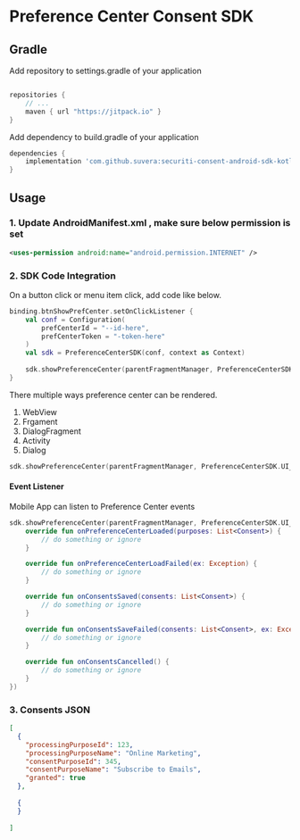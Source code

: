 # Preference Center Consent SDK




## Gradle

Add repository to settings.gradle of your application

```groovy

repositories {
    // ...
    maven { url "https://jitpack.io" }
}
```

Add dependency to build.gradle of your application

```groovy
dependencies {
    implementation 'com.github.suvera:securiti-consent-android-sdk-kotlin:main-SNAPSHOT'
}
```

## Usage

### 1. Update AndroidManifest.xml , make sure below permission is set
```xml
<uses-permission android:name="android.permission.INTERNET" />
```

### 2. SDK Code Integration
On a button click or menu item click, add code like below.

```kotlin
binding.btnShowPrefCenter.setOnClickListener {
    val conf = Configuration(
        prefCenterId = "--id-here",
        prefCenterToken = "-token-here"
    )
    val sdk = PreferenceCenterSDK(conf, context as Context)
    
    sdk.showPreferenceCenter(parentFragmentManager, PreferenceCenterSDK.UI_SINGLE_COLUMN)
}
```

There multiple ways preference center can be rendered.

1. WebView
2. Frgament
3. DialogFragment
4. Activity
5. Dialog

```kotlin
sdk.showPreferenceCenter(parentFragmentManager, PreferenceCenterSDK.UI_WEB_VIEW)
```

#### Event Listener

Mobile App can listen to Preference Center events

```kotlin
sdk.showPreferenceCenter(parentFragmentManager, PreferenceCenterSDK.UI_SINGLE_COLUMN, object : ConsentActivityListener {
    override fun onPreferenceCenterLoaded(purposes: List<Consent>) {
        // do something or ignore
    }

    override fun onPreferenceCenterLoadFailed(ex: Exception) {
        // do something or ignore
    }

    override fun onConsentsSaved(consents: List<Consent>) {
        // do something or ignore
    }

    override fun onConsentsSaveFailed(consents: List<Consent>, ex: Exception) {
        // do something or ignore
    }

    override fun onConsentsCancelled() {
        // do something or ignore
    }
})
```

### 3. Consents JSON

```json
[
  {
    "processingPurposeId": 123,
    "processingPurposeName": "Online Marketing",
    "consentPurposeId": 345,
    "consentPurposeName": "Subscribe to Emails",
    "granted": true
  },
  
  {
  }
  
]
```
